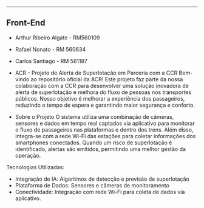 ---------
Front-End
---------

- Arthur Ribeiro Algate - RM560109
- Rafael Nonato - RM 560634
- Carlos Santiago - RM 561187

- ACR - Projeto de Alerta de Superlotação em Parceria com a CCR
Bem-vindo ao repositório oficial da ACR! Este projeto faz parte da nossa colaboração com a CCR para desenvolver uma solução inovadora de alerta de superlotação e melhora do fluxo de pessoas  nos transportes públicos. Nosso objetivo é melhorar a experiência dos passageiros, reduzindo o tempo de espera e garantindo maior segurança e conforto.

- Sobre o Projeto
O sistema utiliza uma combinação de câmeras, sensores e dados em tempo real captados via aplicativo para monitorar o fluxo de passageiros nas plataformas e dentro dos trens. Além disso, integra-se com a rede Wi-Fi das estações para coletar informações dos smartphones conectados. Quando um risco de superlotação é identificado, alertas são emitidos, permitindo uma melhor gestão da operação.

Tecnologias Utilizadas:

- Integração de IA: Algoritmos de detecção e previsão de superlotação
- Plataforma de Dados: Sensores e câmeras de monitoramento
- Conectividade: Integração com rede Wi-Fi para coleta de dados via aplicativo. 

